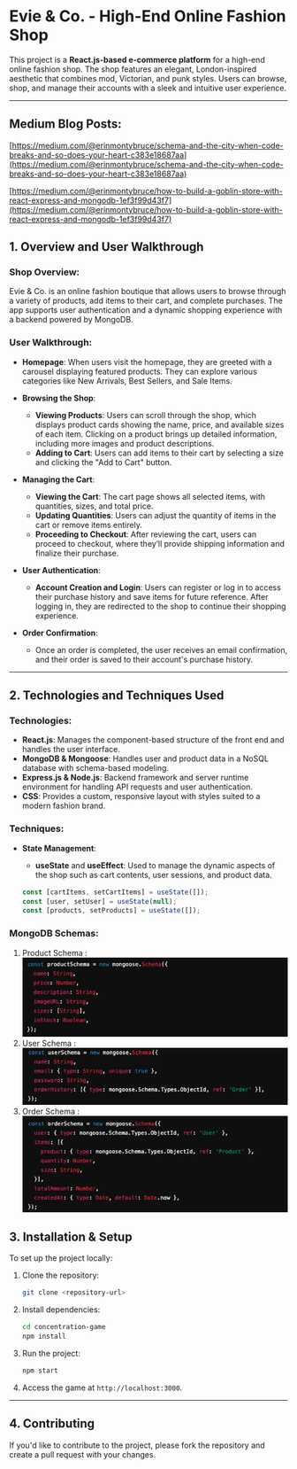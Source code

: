 # Evie & Co. - High-End Online Fashion Shop

This project is a **React.js-based e-commerce platform** for a high-end online fashion shop. The shop features an elegant, London-inspired aesthetic that combines mod, Victorian, and punk styles. Users can browse, shop, and manage their accounts with a sleek and intuitive user experience.

---

## Medium Blog Posts:

[https://medium.com/@erinmontybruce/schema-and-the-city-when-code-breaks-and-so-does-your-heart-c383e18687aa](https://medium.com/@erinmontybruce/schema-and-the-city-when-code-breaks-and-so-does-your-heart-c383e18687aa)

[https://medium.com/@erinmontybruce/how-to-build-a-goblin-store-with-react-express-and-mongodb-1ef3f99d43f7](https://medium.com/@erinmontybruce/how-to-build-a-goblin-store-with-react-express-and-mongodb-1ef3f99d43f7)

## 1. Overview and User Walkthrough

### Shop Overview:

Evie & Co. is an online fashion boutique that allows users to browse through a variety of products, add items to their cart, and complete purchases. The app supports user authentication and a dynamic shopping experience with a backend powered by MongoDB.

### User Walkthrough:

- **Homepage**: When users visit the homepage, they are greeted with a carousel displaying featured products. They can explore various categories like New Arrivals, Best Sellers, and Sale Items.
- **Browsing the Shop**:
  - **Viewing Products**: Users can scroll through the shop, which displays product cards showing the name, price, and available sizes of each item. Clicking on a product brings up detailed information, including more images and product descriptions.
  - **Adding to Cart**: Users can add items to their cart by selecting a size and clicking the "Add to Cart" button.
- **Managing the Cart**:

  - **Viewing the Cart**: The cart page shows all selected items, with quantities, sizes, and total price.
  - **Updating Quantities**: Users can adjust the quantity of items in the cart or remove items entirely.
  - **Proceeding to Checkout**: After reviewing the cart, users can proceed to checkout, where they’ll provide shipping information and finalize their purchase.

- **User Authentication**:

  - **Account Creation and Login**: Users can register or log in to access their purchase history and save items for future reference. After logging in, they are redirected to the shop to continue their shopping experience.

- **Order Confirmation**:
  - Once an order is completed, the user receives an email confirmation, and their order is saved to their account's purchase history.

---

## 2. Technologies and Techniques Used

### Technologies:

- **React.js**: Manages the component-based structure of the front end and handles the user interface.
- **MongoDB & Mongoose**: Handles user and product data in a NoSQL database with schema-based modeling.
- **Express.js & Node.js**: Backend framework and server runtime environment for handling API requests and user authentication.
- **CSS**: Provides a custom, responsive layout with styles suited to a modern fashion brand.

### Techniques:

- **State Management**:

  - **useState** and **useEffect**: Used to manage the dynamic aspects of the shop such as cart contents, user sessions, and product data.

  ```javascript
  const [cartItems, setCartItems] = useState([]);
  const [user, setUser] = useState(null);
  const [products, setProducts] = useState([]);
  ```

### MongoDB Schemas:

1. Product Schema :
   ![product schema](../../Images/Shop/schema/s1.png)
2. User Schema :
   ![user schema](../../Images/Shop/schema/s2.png)
3. Order Schema :
   ![order schema](../../Images/Shop/schema/s3.png)

## 3. Installation & Setup

To set up the project locally:

1. Clone the repository:
   ```bash
   git clone <repository-url>
   ```
2. Install dependencies:
   ```bash
   cd concentration-game
   npm install
   ```
3. Run the project:
   ```bash
   npm start
   ```
4. Access the game at `http://localhost:3000`.

---

## 4. Contributing

If you'd like to contribute to the project, please fork the repository and create a pull request with your changes.
